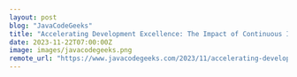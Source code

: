 ```yaml
---
layout: post
blog: "JavaCodeGeeks"
title: "Accelerating Development Excellence: The Impact of Continuous Integration on Efficiency and Software Quality"
date: 2023-11-22T07:00:00Z
image: images/javacodegeeks.png
remote_url: "https://www.javacodegeeks.com/2023/11/accelerating-development-excellence-the-impact-of-continuous-integration-on-efficiency-and-software-quality.html"
---
```

